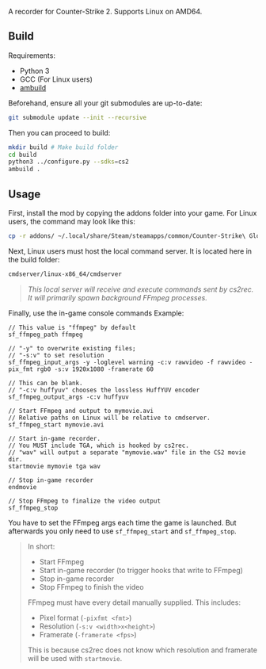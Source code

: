 A recorder for Counter-Strike 2. Supports Linux on AMD64.

## Build

Requirements:
- Python 3
- GCC (For Linux users)
- [ambuild](https://github.com/alliedmodders/ambuild)

Beforehand, ensure all your git submodules are up-to-date:
```sh
git submodule update --init --recursive
```

Then you can proceed to build:
```sh
mkdir build # Make build folder
cd build
python3 ../configure.py --sdks=cs2
ambuild .
```

## Usage

First, install the mod by copying the addons folder into your game.
For Linux users, the command may look like this:
```sh
cp -r addons/ ~/.local/share/Steam/steamapps/common/Counter-Strike\ Global\ Offensive/game/csgo
```

Next, Linux users must host the local command server.
It is located here in the build folder:
```sh
cmdserver/linux-x86_64/cmdserver
```
> *This local server will receive and execute commands sent by cs2rec.*
> *It will primarily spawn background FFmpeg processes.*

Finally, use the in-game console commands
Example:
```
// This value is "ffmpeg" by default
sf_ffmpeg_path ffmpeg

// "-y" to overwrite existing files;
// "-s:v" to set resolution
sf_ffmpeg_input_args -y -loglevel warning -c:v rawvideo -f rawvideo -pix_fmt rgb0 -s:v 1920x1080 -framerate 60

// This can be blank.
// "-c:v huffyuv" chooses the lossless HuffYUV encoder
sf_ffmpeg_output_args -c:v huffyuv

// Start FFmpeg and output to mymovie.avi
// Relative paths on Linux will be relative to cmdserver.
sf_ffmpeg_start mymovie.avi

// Start in-game recorder.
// You MUST include TGA, which is hooked by cs2rec.
// "wav" will output a separate "mymovie.wav" file in the CS2 movie dir.
startmovie mymovie tga wav

// Stop in-game recorder
endmovie

// Stop FFmpeg to finalize the video output
sf_ffmpeg_stop
```

You have to set the FFmpeg args each time the game is launched.
But afterwards you only need to use `sf_ffmpeg_start` and `sf_ffmpeg_stop`.

> In short:
> - Start FFmpeg
> - Start in-game recorder (to trigger hooks that write to FFmpeg)
> - Stop in-game recorder
> - Stop FFmpeg to finish the video
>
> FFmpeg must have every detail manually supplied. This includes:
> - Pixel format (`-pixfmt <fmt>`)
> - Resolution (`-s:v <width>x<height>`)
> - Framerate (`-framerate <fps>`)
>
> This is because cs2rec does not know which resolution and framerate
> will be used with `startmovie`.
